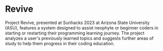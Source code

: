 # Revive
Project Revive, presented at Sunhacks 2023 at Arizona State University (ASU), features a system designed to assist neophyte or beginner coders in starting or restarting their programming learning journey. The project analyzes a user's previously learned topics and suggests further areas of study to help them progress in their coding education.
